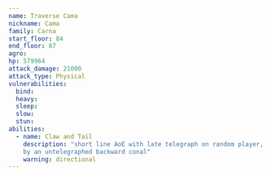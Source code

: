 ```yaml
---
name: Traverse Cama
nickname: Cama
family: Carna
start_floor: 84
end_floor: 87
agro: 
hp: 579964
attack_damage: 21000
attack_type: Physical
vulnerabilities:
  bind: 
  heavy: 
  sleep: 
  slow: 
  stun: 
abilities:
  - name: Claw and Tail
    description: "short line AoE with late telegraph on random player, followed
    by an untelegraphed backward conal"
    warning: directional
---
```


